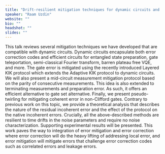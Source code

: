 ```yaml
---
title: "Drift-resilient mitigation techniques for dynamic circuits and QEM-QEC integration"
speaker: "Raam Uzdin"
website: ""
bio: ""
headshot: ""
slides: ""
---
```


This talk reviews several mitigation techniques we have developed that are compatible with dynamic circuits. Dynamic circuits encapsulate both error correction codes and efficient circuits for entangled state preparation, gate teleportation, semi-classical Fourier transform, barren plateau free VQE, and more. The gate error is mitigated using the recently introduced Layered KIK protocol which extends the Adaptive KIK protocol to dynamic circuits. We will also present a mid-circuit measurement mitigation protocol based on the parity of consecutive measurements. This idea is also extended to terminating measurements and preparation error. As such, it offers an efficient alternative to gate set alternative. Finally, we present pseudo-twirling for mitigating coherent error in non-Clifford gates. Contrary to previous work on this topic, we provide a theoretical analysis that describes the nature of the residual incoherent error and the effect of the protocol on the native incoherent errors. Crucially, all the above-described methods are resilient to time drifts in the noise parameters and require no noise characterization. Supporting experimental results will be presented. This work paves the way to integration of error mitigation and error correction where error correction will do the heavy lifting of addressing local error, and error mitigation will mitigate errors that challenge error correction codes such as correlated errors and leakage errors.

